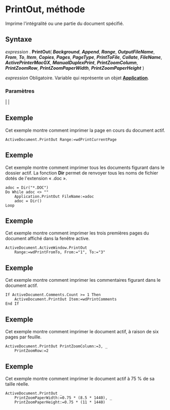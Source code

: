 
# PrintOut, méthode

Imprime l'intégralité ou une partie du document spécifié.
 


## Syntaxe

*expression* . **PrintOut**( ***Background***, ***Append***, ***Range***, ***OutputFileName***, ***From***, ***To***, ***Item***, ***Copies***, ***Pages***, ***PageType***, ***PrintToFile***, ***Collate***, ***FileName***, ***ActivePrinterMacGX***, ***ManualDuplexPrint***, ***PrintZoomColumn***, ***PrintZoomRow***, ***PrintZoomPaperWidth***, ***PrintZoomPaperHeight*** )
 

 
*expression* Obligatoire. Variable qui représente un objet **[Application](d1cf6f8f-4e88-bf01-93b4-90a83f79cb44.md)**.
 

 

### Paramètres


|
|

## Exemple

Cet exemple montre comment imprimer la page en cours du document actif.
 

 

```
ActiveDocument.PrintOut Range:=wdPrintCurrentPage
```


## Exemple

Cet exemple montre comment imprimer tous les documents figurant dans le dossier actif. La fonction  **Dir** permet de renvoyer tous les noms de fichier dotés de l'extension « .doc ».
 

 

```
adoc = Dir("*.DOC")
Do While adoc <> ""
    Application.PrintOut FileName:=adoc
    adoc = Dir()
Loop
```


## Exemple

Cet exemple montre comment imprimer les trois premières pages du document affiché dans la fenêtre active.
 

 

```
ActiveDocument.ActiveWindow.PrintOut _
    Range:=wdPrintFromTo, From:="1", To:="3"
```


## Exemple

Cet exemple montre comment imprimer les commentaires figurant dans le document actif.
 

 

```
If ActiveDocument.Comments.Count >= 1 Then
    ActiveDocument.PrintOut Item:=wdPrintComments
End If
```


## Exemple

Cet exemple montre comment imprimer le document actif, à raison de six pages par feuille.
 

 

```
ActiveDocument.PrintOut PrintZoomColumn:=3, _
    PrintZoomRow:=2
```


## Exemple

Cet exemple montre comment imprimer le document actif à 75 % de sa taille réelle.
 

 

```
ActiveDocument.PrintOut _
    PrintZoomPaperWidth:=0.75 * (8.5 * 1440), _
    PrintZoomPaperHeight:=0.75 * (11 * 1440)
```

